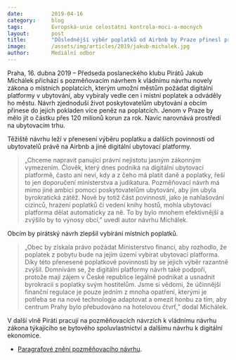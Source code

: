 ```yaml
---
date:         2019-04-16
category:     blog
tags:         Evropská-unie celostátní kontrola-moci-a-mocných
layout:       post
title:        "Důslednější výběr poplatků od Airbnb by Praze přinesl přes 120 milionů korun, navrhují Piráti"
image:        /assets/img/articles/2019/jakub-michalek.jpg
author:       Mediální odbor
---
```



Praha, 16. dubna 2019 – Předseda poslaneckého klubu Pirátů Jakub Michálek přichází s pozměňovacím návrhem k vládnímu návrhu novely zákona o místních poplatcích, kterým umožní městům požádat digitální platformy v ubytování, aby vybíraly vedle cen i místní poplatek a odváděly ho městu. Návrh zjednoduší život poskytovatelům ubytování a obcím přinese do jejich pokladen více peněz na poplatcích. Jenom v Praze by mělo jít o částku přes 120 milionů korun za rok. Navíc narovnává prostředí na ubytovacím trhu.

Těžiště návrhu leží v přenesení výběru poplatku a dalších povinností od ubytovatelů právě na Airbnb a jiné digitální ubytovací platformy.

> „Chceme napravit panující právní nejistotu jasným zákonným vymezením. Člověk, který dnes podniká na digitální ubytovací platformě, často ani neví, kdy a z čeho má platit daně a poplatky, řeší to jen doporučení ministerstva a judikatura. Pozměňovací návrh má mimo jiné ambici pomoci poskytovatelům ubytování, aby jim ubyla byrokratická zátěž. Nově by totiž část povinností, jako je nahlašování cizinců, hrazení poplatků či vedení knihy hostů, mohla ubytovací platforma dělat automaticky za ně. To by bylo mnohem efektivnější a zvýšilo by to výnosy obcí,” uvedl autor návrhu Michálek.

Obcím by pirátský návrh zlepšil vybírání místních poplatků.

> „Obec by získala právo požádat Ministerstvo financí, aby rozhodlo, že poplatek z pobytu bude na jejím území vybírat ubytovací platforma. Díky této přenesené poplatkové povinnosti by se jejich výběr razantně zvýšil. Domnívám se, že digitální platformy návrh také podpoří, protože mají zájem v České republice legálně podnikat a usnadnit byrokracii s poplatky svým hostitelům. Jsme si vědomi, že účinnější finanční regulace je pouze jedním z mnoha opatření, kterými je potřeba se na nové technologie adaptovat a omezit honbu za tím, aby centrum Prahy bylo přebudováno na hotelovou čtvrť,” dodal Michálek.

V další vlně Piráti pracují na pozměňovacích návrzích k vládnímu návrhu zákona týkajícího se bytového spoluvlastnictví a dalšímu návrhu k digitální ekonomice. 


* [Paragrafové znění pozměňovacího návrhu](https://www.pirati.cz/assets/pdf/pozm-navrh-mistni-poplatky.pdf).

